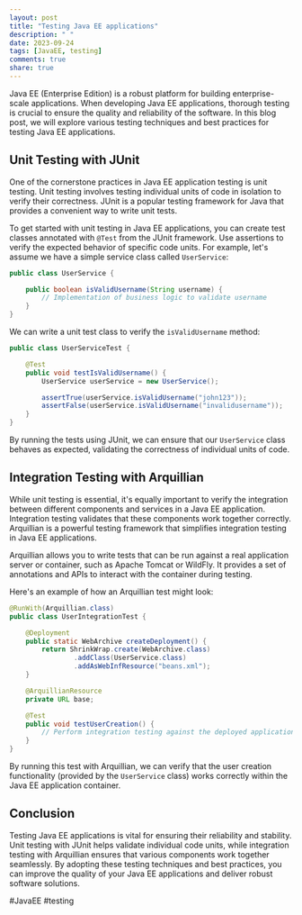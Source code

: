 ```yaml
---
layout: post
title: "Testing Java EE applications"
description: " "
date: 2023-09-24
tags: [JavaEE, testing]
comments: true
share: true
---
```


Java EE (Enterprise Edition) is a robust platform for building enterprise-scale applications. When developing Java EE applications, thorough testing is crucial to ensure the quality and reliability of the software. In this blog post, we will explore various testing techniques and best practices for testing Java EE applications.

## Unit Testing with JUnit

One of the cornerstone practices in Java EE application testing is unit testing. Unit testing involves testing individual units of code in isolation to verify their correctness. JUnit is a popular testing framework for Java that provides a convenient way to write unit tests.

To get started with unit testing in Java EE applications, you can create test classes annotated with `@Test` from the JUnit framework. Use assertions to verify the expected behavior of specific code units. For example, let's assume we have a simple service class called `UserService`:

```java
public class UserService {

    public boolean isValidUsername(String username) {
        // Implementation of business logic to validate username
    }
}
```

We can write a unit test class to verify the `isValidUsername` method:

```java
public class UserServiceTest {

    @Test
    public void testIsValidUsername() {
        UserService userService = new UserService();

        assertTrue(userService.isValidUsername("john123"));
        assertFalse(userService.isValidUsername("invalidusername"));
    }
}
```

By running the tests using JUnit, we can ensure that our `UserService` class behaves as expected, validating the correctness of individual units of code.

## Integration Testing with Arquillian

While unit testing is essential, it's equally important to verify the integration between different components and services in a Java EE application. Integration testing validates that these components work together correctly. Arquillian is a powerful testing framework that simplifies integration testing in Java EE applications.

Arquillian allows you to write tests that can be run against a real application server or container, such as Apache Tomcat or WildFly. It provides a set of annotations and APIs to interact with the container during testing.

Here's an example of how an Arquillian test might look:

```java
@RunWith(Arquillian.class)
public class UserIntegrationTest {

    @Deployment
    public static WebArchive createDeployment() {
        return ShrinkWrap.create(WebArchive.class)
                .addClass(UserService.class)
                .addAsWebInfResource("beans.xml");
    }

    @ArquillianResource
    private URL base;

    @Test
    public void testUserCreation() {
        // Perform integration testing against the deployed application
    }
}
```

By running this test with Arquillian, we can verify that the user creation functionality (provided by the `UserService` class) works correctly within the Java EE application container.

## Conclusion

Testing Java EE applications is vital for ensuring their reliability and stability. Unit testing with JUnit helps validate individual code units, while integration testing with Arquillian ensures that various components work together seamlessly. By adopting these testing techniques and best practices, you can improve the quality of your Java EE applications and deliver robust software solutions.

#JavaEE #testing